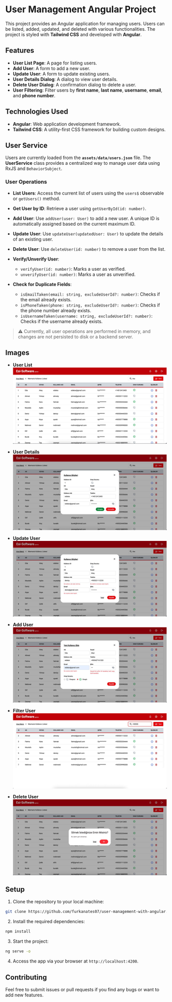 # User Management Angular Project

This project provides an Angular application for managing users. Users can be listed, added, updated, and deleted with various functionalities. The project is styled with **Tailwind CSS** and developed with **Angular**.

## Features

- **User List Page**: A page for listing users.
- **Add User**: A form to add a new user.
- **Update User**: A form to update existing users.
- **User Details Dialog**: A dialog to view user details.
- **Delete User Dialog**: A confirmation dialog to delete a user.
- **User Filtering**: Filter users by **first name**, **last name**, **username**, **email**, and **phone number**.

## Technologies Used

- **Angular**: Web application development framework.
- **Tailwind CSS**: A utility-first CSS framework for building custom designs.

## User Service

Users are currently loaded from the **`assets/data/users.json`** file. The **UserService** class provides a centralized way to manage user data using RxJS and `BehaviorSubject`.

### User Operations

- **List Users**: Access the current list of users using the `users$` observable or `getUsers()` method.
- **Get User by ID**: Retrieve a user using `getUserById(id: number)`.

- **Add User**: Use `addUser(user: User)` to add a new user. A unique ID is automatically assigned based on the current maximum ID.

- **Update User**: Use `updateUser(updatedUser: User)` to update the details of an existing user.

- **Delete User**: Use `deleteUser(id: number)` to remove a user from the list.

- **Verify/Unverify User**:

  - `verifyUser(id: number)`: Marks a user as verified.
  - `unverifyUser(id: number)`: Marks a user as unverified.

- **Check for Duplicate Fields**:
  - `isEmailTaken(email: string, excludeUserId?: number)`: Checks if the email already exists.
  - `isPhoneTaken(phone: string, excludeUserId?: number)`: Checks if the phone number already exists.
  - `isUsernameTaken(username: string, excludeUserId?: number)`: Checks if the username already exists.

> ⚠️ Currently, all user operations are performed in memory, and changes are not persisted to disk or a backend server.

## Images

- **User List**
  ![UserList](/src/assets/screenshots/user-list.jpeg)

- **User Details**
  ![UserDetails](/src/assets/screenshots/user-details-dialog.jpeg)

- **Update User**
  ![UpdateUser](/src/assets/screenshots/update-user-dialog.jpeg)

- **Add User**
  ![AddUser](/src/assets/screenshots/add-user-dialog.jpeg)

- **Filter User**
  ![FilterUser](/src/assets/screenshots/filter-user.jpeg)

- **Delete User**
  ![DeleteUser](/src/assets/screenshots/delete-user-dialog.jpeg)

## Setup

1. Clone the repository to your local machine:

```bash
git clone https://github.com/furkanates07/user-management-with-angular.git
```

2. Install the required dependencies:

```bash
npm install
```

3. Start the project:

```bash
ng serve -o
```

4. Access the app via your browser at `http://localhost:4200`.

## Contributing

Feel free to submit issues or pull requests if you find any bugs or want to add new features.
